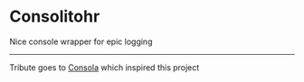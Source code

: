 # Consolitohr

Nice console wrapper for epic logging


---

Tribute goes to [Consola](https://github.com/unjs/consola) which inspired this project